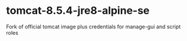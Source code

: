 # tomcat-8.5.4-jre8-alpine-se
Fork of official tomcat image plus credentials for manage-gui and script roles
